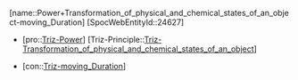 ﻿---
type: TrizContradiction
aliases:
- Power+Transformation_of_physical_and_chemical_states_of_an_object-moving_Duration
license: CC BY-SA 4.0
copyright: https://github.com/SpocWeb
IsDeleted: false
IsReadOnly: false
Confidential: public
tags: 
- Triz/Contradiction
---
[name::Power+Transformation_of_physical_and_chemical_states_of_an_object-moving_Duration]
[SpocWebEntityId::24627]
+ [pro::[Triz-Power](tech/Triz/Parameter/Triz-Power.md)]
[Triz-Principle::[Triz-Transformation_of_physical_and_chemical_states_of_an_object](tech/Triz/Principle/Triz-Transformation_of_physical_and_chemical_states_of_an_object.md)]
- [con::[Triz-moving_Duration](tech/Triz/Parameter/Triz-moving_Duration.md)]

